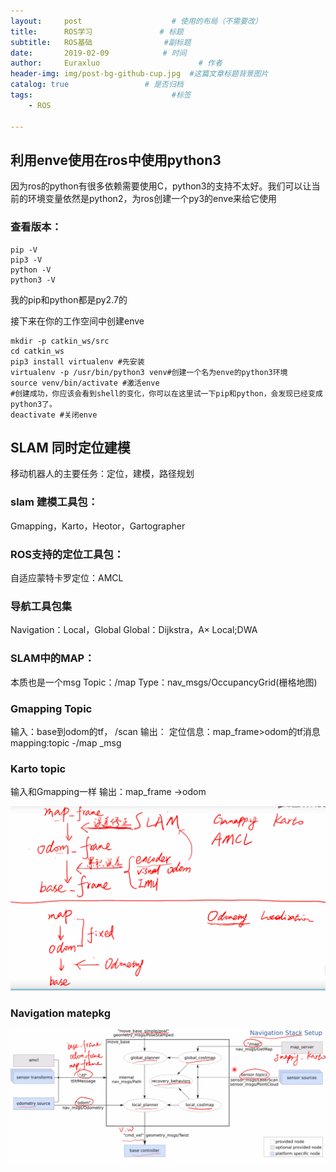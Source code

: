 ```yaml
---
layout:     post                    # 使用的布局（不需要改）
title:      ROS学习               # 标题 
subtitle:   ROS基础                #副标题
date:       2019-02-09            # 时间
author:     Euraxluo                      # 作者
header-img: img/post-bg-github-cup.jpg  #这篇文章标题背景图片
catalog: true                 # 是否归档
tags:                               #标签
    - ROS

---
```


## 利用enve使用在ros中使用python3
因为ros的python有很多依赖需要使用C，python3的支持不太好。我们可以让当前的环境变量依然是python2，为ros创建一个py3的enve来给它使用

### 查看版本：
```shell
pip -V
pip3 -V
python -V
python3 -V
```
我的pip和python都是py2.7的

接下来在你的工作空间中创建enve
```shell
mkdir -p catkin_ws/src
cd catkin_ws
pip3 install virtualenv #先安装
virtualenv -p /usr/bin/python3 venv#创建一个名为enve的python3环境
source venv/bin/activate #激活enve
#创建成功，你应该会看到shell的变化，你可以在这里试一下pip和python，会发现已经变成python3了。
deactivate #关闭enve
```

## SLAM 同时定位建模
移动机器人的主要任务：定位，建模，路径规划

### slam 建模工具包：
Gmapping，Karto，Heotor，Gartographer

### ROS支持的定位工具包：
自适应蒙特卡罗定位：AMCL

### 导航工具包集
Navigation：Local，Global
Global：Dijkstra，A×
Local;DWA

### SLAM中的MAP：
本质也是一个msg
Topic：/map
Type：nav_msgs/OccupancyGrid(栅格地图)

### Gmapping Topic
输入：base到odom的tf， /scan
输出：
定位信息：map_frame>odom的tf消息
mapping:topic -/map _msg

### Karto topic
输入和Gmapping一样
输出：map_frame ->odom

![](/image/Gamapping&karto.png)

### Navigation matepkg
![](/image/Navigation.png)

